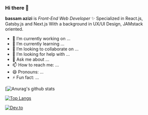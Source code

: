 ### Hi there 👋


**bassam azizi** is _Front-End Web Developer_ ✨  Specialized in React.js, Gatsby.js and Next.js With a background in UX/UI Design, JAMstack oriented.


- 🔭 I’m currently working on ...
- 🌱 I’m currently learning ...
- 👯 I’m looking to collaborate on ...
- 🤔 I’m looking for help with ...
- 💬 Ask me about ...
- 📫 How to reach me: ...
- 😄 Pronouns: ...
- ⚡ Fun fact: ...


[![Anurag's github stats](https://github-readme-stats.vercel.app/api?username=bassam-azizi)

[![Top Langs](https://github-readme-stats.vercel.app/api/top-langs/?username=bassam-azizi)](https://github.com/anuraghazra/github-readme-stats)

[![Dev.to](https://github-readme-stats.vercel.app/api/pin/?username=bassam-azizi)](https://github.com/thepracticaldev/dev.to)

